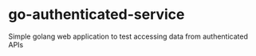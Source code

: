 # go-authenticated-service
Simple golang web application to test accessing data from authenticated APIs
